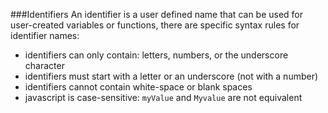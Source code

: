 ###Identifiers 
An identifier is a user defined name that can be used for user-created variables or functions, there are specific syntax rules for identifier names:
- identifiers can only contain: letters, numbers, or the underscore character
- identifiers must start with a letter or an underscore (not with a number)
- identifiers cannot contain white-space or blank spaces
- javascript is case-sensitive: `myValue` and `Myvalue` are not equivalent

<question>

</question>
